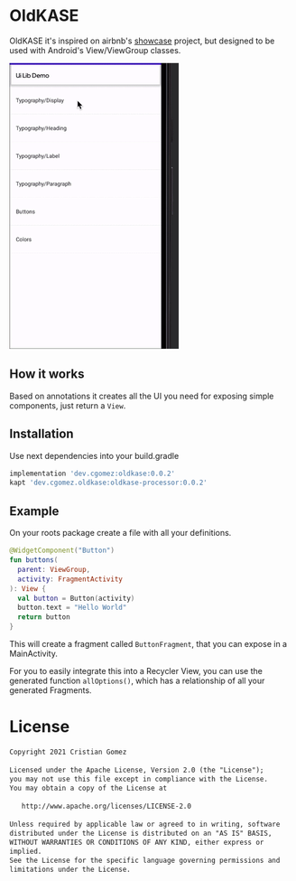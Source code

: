 # OldKASE

OldKASE it's inspired on airbnb's [showcase](https://github.com/airbnb/Showkase) project, but designed to be used with Android's View/ViewGroup classes.

<img src="img/demo.gif">

## How it works

Based on annotations it creates all the UI you need for exposing simple components, just return a `View`.

## Installation

Use next dependencies into your build.gradle
```groovy
implementation 'dev.cgomez:oldkase:0.0.2'
kapt 'dev.cgomez.oldkase:oldkase-processor:0.0.2'
```

## Example

On your roots package create a file with all your definitions.

```kotlin
@WidgetComponent("Button")
fun buttons(
  parent: ViewGroup,
  activity: FragmentActivity
): View {
  val button = Button(activity)
  button.text = "Hello World"
  return button
}
```

This will create a fragment called `ButtonFragment`, that you can expose in a MainActivity.

For you to easily integrate this into a Recycler View, you can use the generated function `allOptions()`, which has a relationship of all your generated Fragments.

# License

    Copyright 2021 Cristian Gomez

    Licensed under the Apache License, Version 2.0 (the "License");
    you may not use this file except in compliance with the License.
    You may obtain a copy of the License at

       http://www.apache.org/licenses/LICENSE-2.0

    Unless required by applicable law or agreed to in writing, software
    distributed under the License is distributed on an "AS IS" BASIS,
    WITHOUT WARRANTIES OR CONDITIONS OF ANY KIND, either express or implied.
    See the License for the specific language governing permissions and
    limitations under the License.
